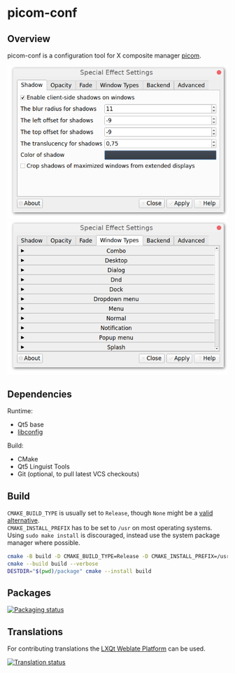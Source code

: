 # picom-conf

## Overview

picom-conf is a configuration tool for X composite manager [picom][1].

![Main window - shadows](resources/screenshots/picom-conf-1.png)
![Main window - window types](resources/screenshots/picom-conf-2.png)

## Dependencies

Runtime:

- Qt5 base
- [libconfig][2]

Build:

- CMake
- Qt5 Linguist Tools
- Git (optional, to pull latest VCS checkouts)

## Build

`CMAKE_BUILD_TYPE` is usually set to `Release`, though `None` might be a [valid alternative][3].<br>
`CMAKE_INSTALL_PREFIX` has to be set to `/usr` on most operating systems.<br>
Using `sudo make install` is discouraged, instead use the system package manager where possible.

```bash
cmake -B build -D CMAKE_BUILD_TYPE=Release -D CMAKE_INSTALL_PREFIX=/usr -W no-dev
cmake --build build --verbose
DESTDIR="$(pwd)/package" cmake --install build
```

## Packages

[![Packaging status](https://repology.org/badge/vertical-allrepos/picom-conf.svg)][4]

## Translations

For contributing translations the [LXQt Weblate Platform][5] can be used.

[![Translation status](https://translate.lxqt-project.org/widgets/qtilities/-/picom-conf/multi-auto.svg)][6]


[1]: https://github.com/yshui/picom/
[2]: https://github.com/hyperrealm/libconfig/
[3]: https://wiki.archlinux.org/title/CMake_package_guidelines#Fixing_the_automatic_optimization_flag_override
[4]: https://repology.org/project/picom-conf/versions
[5]: https://translate.lxqt-project.org/projects/qtilities/picom-conf/
[6]: https://translate.lxqt-project.org/engage/qtilities/?utm_source=widget
